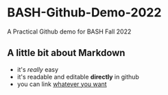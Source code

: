 #  BASH-Github-Demo-2022

A Practical Github demo for BASH Fall 2022

## A little bit about Markdown
- it's *really* easy
- it's readable and editable **directly** in github
- you can link [whatever you want](https://www.markdownguide.org/cheat-sheet/)

